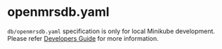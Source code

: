 # openmrsdb.yaml

`db/openmrsdb.yaml` specification is only for local Minikube development. Please refer [Developers Guide](https://bahmni.atlassian.net/wiki/spaces/BAH/pages/3073245197/Bahmni+K8s+with+Minikube+for+Development) for more information.
